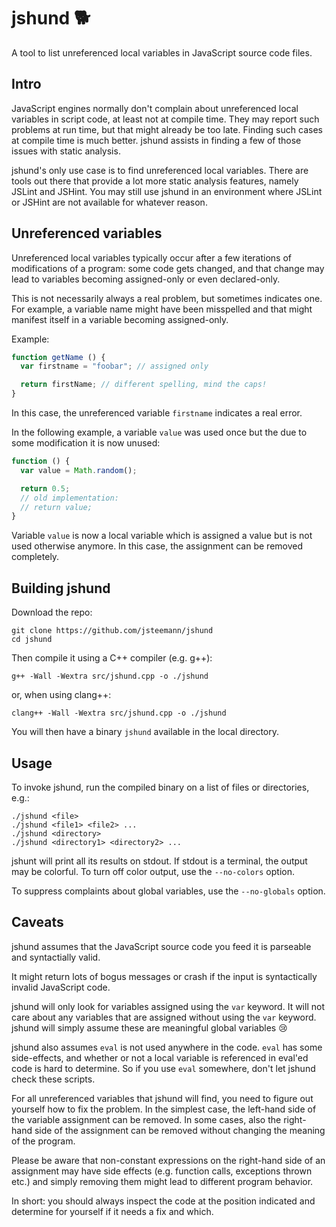jshund :dog2:
=============
A tool to list unreferenced local variables in JavaScript source code files.

Intro
-----
JavaScript engines normally don't complain about unreferenced local variables 
in script code, at least not at compile time. They may report such problems at
run time, but that might already be too late. Finding such cases at compile
time is much better. jshund assists in finding a few of those issues with
static analysis.

jshund's only use case is to find unreferenced local variables. There are tools
out there that provide a lot more static analysis features, namely JSLint and
JSHint. You may still use jshund in an environment where JSLint or JSHint are
not available for whatever reason.

Unreferenced variables
----------------------
Unreferenced local variables typically occur after a few iterations of 
modifications of a program: some code gets changed, and that change may lead
to variables becoming assigned-only or even declared-only. 

This is not necessarily always a real problem, but sometimes indicates one. 
For example, a variable name might have been misspelled and that might manifest 
itself in a variable becoming assigned-only.

Example:
```javascript
function getName () {
  var firstname = "foobar"; // assigned only

  return firstName; // different spelling, mind the caps!
}
```

In this case, the unreferenced variable `firstname` indicates a real error.

In the following example, a variable `value` was used once but the due to some
modification it is now unused:

```javascript
function () {
  var value = Math.random();

  return 0.5;
  // old implementation:
  // return value;
}
```

Variable `value` is now a local variable which is assigned a value but is not 
used otherwise anymore. In this case, the assignment can be removed completely. 
    
Building jshund
---------------
Download the repo:

    git clone https://github.com/jsteemann/jshund
    cd jshund 

Then compile it using a C++ compiler (e.g. g++):

    g++ -Wall -Wextra src/jshund.cpp -o ./jshund

or, when using clang++:

    clang++ -Wall -Wextra src/jshund.cpp -o ./jshund

You will then have a binary `jshund` available in the local directory.

Usage
-----
To invoke jshund, run the compiled binary on a list of files or directories, 
e.g.:

    ./jshund <file>
    ./jshund <file1> <file2> ...
    ./jshund <directory>
    ./jshund <directory1> <directory2> ...

jshunt will print all its results on stdout. If stdout is a terminal, the 
output may be colorful. To turn off color output, use the `--no-colors` option.

To suppress complaints about global variables, use the `--no-globals` option.

Caveats
-------
jshund assumes that the JavaScript source code you feed it is parseable and 
syntactially valid. 

It might return lots of bogus messages or crash if the input is syntactically 
invalid JavaScript code.

jshund will only look for variables assigned using the `var` keyword. It will
not care about any variables that are assigned without using the `var` keyword.
jshund will simply assume these are meaningful global variables :cry:

jshund also assumes `eval` is not used anywhere in the code. `eval` has some
side-effects, and whether or not a local variable is referenced in eval'ed
code is hard to determine. So if you use `eval` somewhere, don't let jshund
check these scripts.

For all unreferenced variables that jshund will find, you need to figure out
yourself how to fix the problem. In the simplest case, the left-hand side of 
the variable assignment can be removed. In some cases, also the right-hand
side of the assignment can be removed without changing the meaning of the
program.

Please be aware that non-constant expressions on the right-hand side of an 
assignment may have side effects (e.g. function calls, exceptions thrown etc.) 
and simply removing them might lead to different program behavior.

In short: you should always inspect the code at the position indicated and 
determine for yourself if it needs a fix and which.
